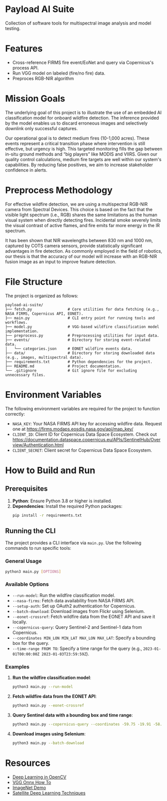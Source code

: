 # Payload AI Suite
Collection of software tools for multispectral image analysis and model testing.

# Features
- Cross-reference FIRMS fire event/EoNet and query via Copernicus's process API.
- Run VGG model on labeled (fire/no fire) data.
- Preproces RGB-NIR algorithm

# Mission Goals
The underlying goal of this project is to illustrate the use of an embedded AI classification model for onboard wildfire detection. The inference provided by the model enables us to discard erroneous images and selectively downlink only successful captures.

Our operational goal is to detect medium fires (10-1,000 acres). These events represent a critical transition phase where intervention is still effective, but urgency is high. This targeted monitoring fills the gap between in-situ ground methods and “big players” like MODIS and VIIRS. Given our quality control calculations, medium fire targets are well within our system's capabilities. By reducing false positives, we aim to increase stakeholder confidence in alerts.

# Preprocess Methodology
For effective wildfire detection, we are using a multispectral RGB-NIR camera from Spectral Devices. This choice is based on the fact that the visible light spectrum (i.e., RGB) shares the same limitations as the human visual system when directly detecting fires. Incidental smoke severely limits the visual contrast of active flames, and fire emits far more energy in the IR spectrum.

It has been shown that NIR wavelengths between 830 nm and 1000 nm, captured by COTS camera sensors, provide statistically significant advantages in fire detection. As commonly employed in the field of robotics, our thesis is that the accuracy of our model will increase with an RGB-NIR fusion image as an input to improve feature detection.

# File Structure
The project is organized as follows:

```
payload-ai-suite/
├── fetch.py                # Core utilities for data fetching (e.g., NASA FIRMS, Copernicus API, EONET).
├── main.py                 # CLI entry point for running tools and workflows.
├── model.py                # VGG-based wildfire classification model implementation.
├── preprocess.py           # Preprocessing utilities for input data.
├── events/                 # Directory for storing event-related data.
│   └── categories.json     # EONET wildfire events data.
├── data/                   # Directory for storing downloaded data (e.g., images, multispectral data).
├── requirements.txt        # Python dependencies for the project.
├── README.md               # Project documentation.
└── .gitignore              # Git ignore file for excluding unnecessary files.
```

# Environment Variables
The following environment variables are required for the project to function correctly:

- `NASA_KEY`: Your NASA FIRMS API key for accessing wildfire data. Request one at https://firms.modaps.eosdis.nasa.gov/api/map_key/
- `CLIENT_ID`: Client ID for Copernicus Data Space Ecosystem. Check out https://documentation.dataspace.copernicus.eu/APIs/SentinelHub/Overview/Authentication.html
- `CLIENT_SECRET`: Client secret for Copernicus Data Space Ecosystem.

# How to Build and Run

## Prerequisites
1. **Python**: Ensure Python 3.8 or higher is installed.
2. **Dependencies**: Install the required Python packages:
   ```bash
   pip install -r requirements.txt
   ```

## Running the CLI
The project provides a CLI interface via `main.py`. Use the following commands to run specific tools:

### General Usage
```bash
python3 main.py [OPTIONS]
```

### Available Options
- `--run-model`: Run the wildfire classification model.
- `--nasa-firms`: Fetch data availability from NASA FIRMS API.
- `--setup-auth`: Set up OAuth2 authentication for Copernicus.
- `--batch-download`: Download images from Flickr using Selenium.
- `--eonet-crossref`: Fetch wildfire data from the EONET API and save it locally.
- `--copernicus-query`: Query Sentinel-2 and Sentinel-1 data from Copernicus.
- `--coordinates MIN_LON MIN_LAT MAX_LON MAX_LAT`: Specify a bounding box for the query.
- `--time-range FROM TO`: Specify a time range for the query (e.g., `2023-01-01T00:00:00Z 2023-01-03T23:59:59Z`).

### Examples
1. **Run the wildfire classification model**:
   ```bash
   python3 main.py --run-model
   ```

2. **Fetch wildfire data from the EONET API**:
   ```bash
   python3 main.py --eonet-crossref
   ```

3. **Query Sentinel data with a bounding box and time range**:
   ```bash
   python3 main.py --copernicus-query --coordinates -59.75 -19.91 -58.72 -19.06 --time-range 2023-01-01T00:00:00Z 2023-01-03T23:59:59Z
   ```

4. **Download images using Selenium**:
   ```bash
   python3 main.py --batch-download
   ```

# Resources
- [Deep Learning in OpenCV](https://github.com/opencv/opencv/wiki/Deep-Learning-in-OpenCV)
- [VGG Onnx How To](https://github.com/onnx/models/blob/main/validated/vision/classification/vgg/train_vgg.ipynb)
- [ImageNet Demo](https://navigu.net/#imagenet)
- [Satellite Deep Learning Techniques](https://github.com/satellite-image-deep-learning/techniques)
